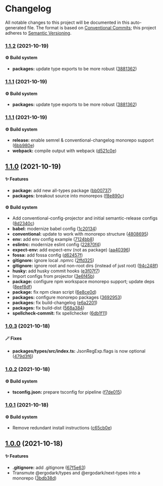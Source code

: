 # Changelog

All notable changes to this project will be documented in this auto-generated
file. The format is based on [Conventional Commits][35]; this project adheres to
[Semantic Versioning][36].

### [1.1.2][37] (2021-10-19)

#### ⚙️ Build system

- **packages:** update type exports to be more robust ([3881362][2])

### [1.1.1][1] (2021-10-19)

#### ⚙️ Build system

- **packages:** update type exports to be more robust ([3881362][2])

### [1.1.1][3] (2021-10-19)

#### ⚙️ Build system

- **release:** enable semrel & conventional-changelog monorepo support
  ([6bb980e][4])
- **webpack:** compile output with webpack ([d521c0e][5])

## [1.1.0][6] (2021-10-19)

#### ✨ Features

- **package:** add new all-types package ([bb00737][7])
- **packages:** breakout source into monorepos ([f8e890c][8])

#### ⚙️ Build system

- Add conventional-config-projector and initial semantic-release configs
  ([8d2340c][9])
- **babel:** modernize babel config ([1c20134][10])
- **conventional:** update to work with monorepo structure ([4808695][11])
- **env:** add env config example ([7124bb8][12])
- **eslintrc:** modernize eslint config ([22870f4][13])
- **expect-env:** add expect-env (not as package) ([aa40396][14])
- **fossa:** add fossa config ([d62457f][15])
- **gitignore:** ignore local .npmrc ([2ffd325][16])
- **gitignore:** ignore root and non-root dirs (instead of just root)
  ([94c248f][17])
- **husky:** add husky commit hooks ([e3f07f7][18])
- Import configs from projector ([3e6f45b][19])
- **package:** configure npm workspace monorepo support; update deps
  ([8eef8df][20])
- **package:** fix npm clean script ([6e8ce0d][21])
- **packages:** configure monorepo packages ([3692953][22])
- **packages:** fix build-changelog ([e6a2201][23])
- **packages:** fix build-dist ([568a384][24])
- **spellcheck-commit:** fix spellchecker ([6db1f11][25])

### [1.0.3][26] (2021-10-18)

#### 🪄 Fixes

- **packages/types/src/index.ts:** JsonRegExp.flags is now optional
  ([479d3f6][27])

### [1.0.2][28] (2021-10-18)

#### ⚙️ Build system

- **tsconfig.json:** prepare tsconfig for pipeline ([f7de015][29])

### [1.0.1][30] (2021-10-18)

#### ⚙️ Build system

- Remove redundant install instructions ([c65cb0e][31])

## [1.0.0][32] (2021-10-18)

#### ✨ Features

- **.gitignore:** add .gitignore ([67f5e63][33])
- Transmute @ergodark/types and @ergodark/next-types into a monorepo
  ([3bdb38d][34])

[1]:
  https://github.com/Xunnamius/typescript-utils/compare/types@1.1.1...types@1.1.1
[2]:
  https://github.com/Xunnamius/typescript-utils/commit/38813620d45258fcbc9e774031bfe9ed0510eef8
[3]:
  https://github.com/Xunnamius/typescript-utils/compare/types@1.1.0...types@1.1.1
[4]:
  https://github.com/Xunnamius/typescript-utils/commit/6bb980e31f1a73ff3261e67c4337c5ca9572cb85
[5]:
  https://github.com/Xunnamius/typescript-utils/commit/d521c0ee45d86580f95528f987c8e92077b64e8f
[6]:
  https://github.com/Xunnamius/typescript-utils/compare/types@1.0.3...types@1.1.0
[7]:
  https://github.com/Xunnamius/typescript-utils/commit/bb00737a6b11e041836bb85f30ceadd8196cc1b6
[8]:
  https://github.com/Xunnamius/typescript-utils/commit/f8e890cb7b60726f9fb416653cb81a43dfb98e54
[9]:
  https://github.com/Xunnamius/typescript-utils/commit/8d2340c4bc9af4282fe7e78679ad296bedd15f65
[10]:
  https://github.com/Xunnamius/typescript-utils/commit/1c201343df5d01a95cae187b0c3b496c7678adf3
[11]:
  https://github.com/Xunnamius/typescript-utils/commit/48086952bb3570b03812e3eb8f607a3ca27d4229
[12]:
  https://github.com/Xunnamius/typescript-utils/commit/7124bb819c6f6aeac861ff88c054edd470f04c45
[13]:
  https://github.com/Xunnamius/typescript-utils/commit/22870f4c65ffd8eafeaacf201912951dc62abec0
[14]:
  https://github.com/Xunnamius/typescript-utils/commit/aa40396f4cda8ec6b983e2bf423fef95b0660cd5
[15]:
  https://github.com/Xunnamius/typescript-utils/commit/d62457f26654d6e275b3415675c535c4d014e13e
[16]:
  https://github.com/Xunnamius/typescript-utils/commit/2ffd325268043b775e67bb2e0a561c44d1e45e24
[17]:
  https://github.com/Xunnamius/typescript-utils/commit/94c248f245f753b98c44e5f72955735aa958b81c
[18]:
  https://github.com/Xunnamius/typescript-utils/commit/e3f07f73f7a39cc7d897a7507c793620afe6c006
[19]:
  https://github.com/Xunnamius/typescript-utils/commit/3e6f45b73b6af25af008c542bbb0bdc2a544d186
[20]:
  https://github.com/Xunnamius/typescript-utils/commit/8eef8df98bb7539d105b91b6d254b78f56ca6f86
[21]:
  https://github.com/Xunnamius/typescript-utils/commit/6e8ce0d0a945a5ff4c65c9400df387b51197af11
[22]:
  https://github.com/Xunnamius/typescript-utils/commit/3692953ca8156babf7b1e7584e042bc09820bce6
[23]:
  https://github.com/Xunnamius/typescript-utils/commit/e6a2201cea079bf34e9c2ef8d7fed216ea7911ca
[24]:
  https://github.com/Xunnamius/typescript-utils/commit/568a38492bace0662e89082bc32bfd4ebbc1d528
[25]:
  https://github.com/Xunnamius/typescript-utils/commit/6db1f11391d869949f480d367d3312eddc3c5eb7
[26]:
  https://github.com/Xunnamius/typescript-utils/compare/types@1.0.2...types@1.0.3
[27]:
  https://github.com/Xunnamius/typescript-utils/commit/479d3f6e974f5646505e0fa7c41ae99360873002
[28]:
  https://github.com/Xunnamius/typescript-utils/compare/types@1.0.1...types@1.0.2
[29]:
  https://github.com/Xunnamius/typescript-utils/commit/f7de015b99cd4c0156f3187e53b9eb06a5985721
[30]:
  https://github.com/Xunnamius/typescript-utils/compare/types@1.0.0...types@1.0.1
[31]:
  https://github.com/Xunnamius/typescript-utils/commit/c65cb0e7604b52f7484ed3399a37dbac3a9b2e8f
[32]:
  https://github.com/Xunnamius/typescript-utils/compare/67f5e63863018babf847f4bbf21960b91eb1e7b8...types@1.0.0
[33]:
  https://github.com/Xunnamius/typescript-utils/commit/67f5e63863018babf847f4bbf21960b91eb1e7b8
[34]:
  https://github.com/Xunnamius/typescript-utils/commit/3bdb38d8bd7979b8b9dbb8f2639aa1349468d660
[35]: https://conventionalcommits.org
[36]: https://semver.org
[37]:
  https://github.com/Xunnamius/typescript-utils/compare/types@1.1.1...types@1.1.2
